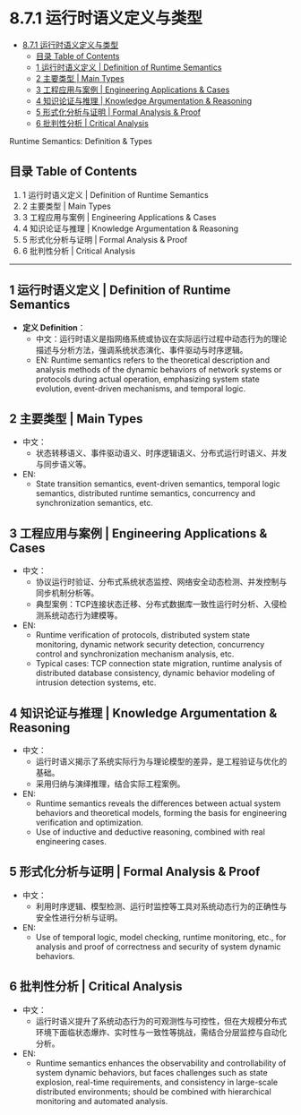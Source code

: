 # 8.7.1 运行时语义定义与类型


<!-- TOC START -->

- [8.7.1 运行时语义定义与类型](#871-运行时语义定义与类型)
  - [目录 Table of Contents](#目录-table-of-contents)
  - [1 运行时语义定义 | Definition of Runtime Semantics](#1-运行时语义定义-definition-of-runtime-semantics)
  - [2 主要类型 | Main Types](#2-主要类型-main-types)
  - [3 工程应用与案例 | Engineering Applications & Cases](#3-工程应用与案例-engineering-applications-cases)
  - [4 知识论证与推理 | Knowledge Argumentation & Reasoning](#4-知识论证与推理-knowledge-argumentation-reasoning)
  - [5 形式化分析与证明 | Formal Analysis & Proof](#5-形式化分析与证明-formal-analysis-proof)
  - [6 批判性分析 | Critical Analysis](#6-批判性分析-critical-analysis)

<!-- TOC END -->

Runtime Semantics: Definition & Types

## 目录 Table of Contents

1. 1 运行时语义定义 | Definition of Runtime Semantics
2. 2 主要类型 | Main Types
3. 3 工程应用与案例 | Engineering Applications & Cases
4. 4 知识论证与推理 | Knowledge Argumentation & Reasoning
5. 5 形式化分析与证明 | Formal Analysis & Proof
6. 6 批判性分析 | Critical Analysis

---

## 1 运行时语义定义 | Definition of Runtime Semantics

- **定义 Definition**：
  - 中文：运行时语义是指网络系统或协议在实际运行过程中动态行为的理论描述与分析方法，强调系统状态演化、事件驱动与时序逻辑。
  - EN: Runtime semantics refers to the theoretical description and analysis methods of the dynamic behaviors of network systems or protocols during actual operation, emphasizing system state evolution, event-driven mechanisms, and temporal logic.

## 2 主要类型 | Main Types

- 中文：
  - 状态转移语义、事件驱动语义、时序逻辑语义、分布式运行时语义、并发与同步语义等。
- EN:
  - State transition semantics, event-driven semantics, temporal logic semantics, distributed runtime semantics, concurrency and synchronization semantics, etc.

## 3 工程应用与案例 | Engineering Applications & Cases

- 中文：
  - 协议运行时验证、分布式系统状态监控、网络安全动态检测、并发控制与同步机制分析等。
  - 典型案例：TCP连接状态迁移、分布式数据库一致性运行时分析、入侵检测系统动态行为建模等。
- EN:
  - Runtime verification of protocols, distributed system state monitoring, dynamic network security detection, concurrency control and synchronization mechanism analysis, etc.
  - Typical cases: TCP connection state migration, runtime analysis of distributed database consistency, dynamic behavior modeling of intrusion detection systems, etc.

## 4 知识论证与推理 | Knowledge Argumentation & Reasoning

- 中文：
  - 运行时语义揭示了系统实际行为与理论模型的差异，是工程验证与优化的基础。
  - 采用归纳与演绎推理，结合实际工程案例。
- EN:
  - Runtime semantics reveals the differences between actual system behaviors and theoretical models, forming the basis for engineering verification and optimization.
  - Use of inductive and deductive reasoning, combined with real engineering cases.

## 5 形式化分析与证明 | Formal Analysis & Proof

- 中文：
  - 利用时序逻辑、模型检测、运行时监控等工具对系统动态行为的正确性与安全性进行分析与证明。
- EN:
  - Use of temporal logic, model checking, runtime monitoring, etc., for analysis and proof of correctness and security of system dynamic behaviors.

## 6 批判性分析 | Critical Analysis

- 中文：
  - 运行时语义提升了系统动态行为的可观测性与可控性，但在大规模分布式环境下面临状态爆炸、实时性与一致性等挑战，需结合分层监控与自动化分析。
- EN:
  - Runtime semantics enhances the observability and controllability of system dynamic behaviors, but faces challenges such as state explosion, real-time requirements, and consistency in large-scale distributed environments; should be combined with hierarchical monitoring and automated analysis.
